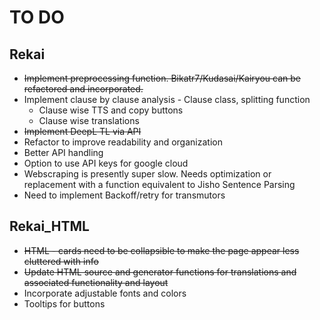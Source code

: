 
# TO DO

## Rekai

- ~~Implement preprocessing function. Bikatr7/Kudasai/Kairyou can be refactored and incorporated.~~
- Implement clause by clause analysis - Clause class, splitting function
    - Clause wise TTS and copy buttons
    - Clause wise translations
- ~~Implement DeepL TL via API~~
- Refactor to improve readability and organization
- Better API handling
- Option to use API keys for google cloud
- Webscraping is presently super slow. Needs optimization or replacement with a function equivalent to Jisho Sentence Parsing
- Need to implement Backoff/retry for transmutors

## Rekai_HTML
- ~~HTML - cards need to be collapsible to make the page appear less cluttered with info~~
- ~~Update HTML source and generator functions for translations and associated functionality and layout~~
- Incorporate adjustable fonts and colors
- Tooltips for buttons
